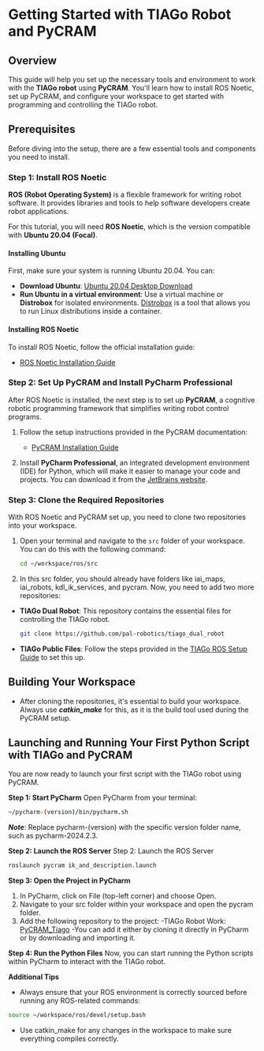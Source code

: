 # Getting Started with TIAGo Robot and PyCRAM

## Overview

This guide will help you set up the necessary tools and environment to work with the **TIAGo robot** using **PyCRAM**. You'll learn how to install ROS Noetic, set up PyCRAM, and configure your workspace to get started with programming and controlling the TIAGo robot.

## Prerequisites

Before diving into the setup, there are a few essential tools and components you need to install.

### Step 1: Install ROS Noetic

**ROS (Robot Operating System)** is a flexible framework for writing robot software. It provides libraries and tools to help software developers create robot applications. 

For this tutorial, you will need **ROS Noetic**, which is the version compatible with **Ubuntu 20.04 (Focal)**. 

#### Installing Ubuntu

First, make sure your system is running Ubuntu 20.04. You can:
- **Download Ubuntu**: [Ubuntu 20.04 Desktop Download](https://ubuntu.com/download/desktop)
- **Run Ubuntu in a virtual environment**: Use a virtual machine or **Distrobox** for isolated environments. [Distrobox](https://distrobox.it/) is a tool that allows you to run Linux distributions inside a container.

#### Installing ROS Noetic

To install ROS Noetic, follow the official installation guide:

- [ROS Noetic Installation Guide](https://wiki.ros.org/noetic/Installation/Ubuntu)

### Step 2: Set Up PyCRAM and Install PyCharm Professional

After ROS Noetic is installed, the next step is to set up **PyCRAM**, a cognitive robotic programming framework that simplifies writing robot control programs.

1. Follow the setup instructions provided in the PyCRAM documentation:
   - [PyCRAM Installation Guide](https://pycram.readthedocs.io/en/latest/installation.html)

2. Install **PyCharm Professional**, an integrated development environment (IDE) for Python, which will make it easier to manage your code and projects. You can download it from the [JetBrains website](https://www.jetbrains.com/pycharm/download/).

### Step 3: Clone the Required Repositories

With ROS Noetic and PyCRAM set up, you need to clone two repositories into your workspace.

1. Open your terminal and navigate to the `src` folder of your workspace. You can do this with the following command:

   ```bash
   cd ~/workspace/ros/src
   ```
2. In this src folder, you should already have folders like iai_maps, iai_robots, kdl_ik_services, and pycram. Now, you need to add two more repositories:
 - **TIAGo Dual Robot**: This repository contains the essential files for controlling the TIAGo robot.
   ```bash
   git clone https://github.com/pal-robotics/tiago_dual_robot
   ```
- **TIAGo Public Files**: Follow the steps provided in the [TIAGo ROS Setup Guide](https://wiki.ros.org/Robots/TIAGo/Tutorials/Installation/InstallUbuntuAndROS) to set this up.

## Building Your Workspace
  - After cloning the repositories, it's essential to build your workspace. Always use ***catkin_make*** for this, as it is the build tool used during the PyCRAM setup.

## Launching and Running Your First Python Script with TIAGo and PyCRAM
 
 You are now ready to launch your first script with the TIAGo robot using PyCRAM.
 
 **Step 1: Start PyCharm**
 Open PyCharm from your terminal:
```bash
~/pycharm-(version)/bin/pycharm.sh
```
***Note***: Replace pycharm-(version) with the specific version folder name, such as pycharm-2024.2.3.

**Step 2: Launch the ROS Server**
Step 2: Launch the ROS Server
```bash
roslaunch pycram ik_and_description.launch
```

**Step 3: Open the Project in PyCharm**
1. In PyCharm, click on File (top-left corner) and choose Open.
2. Navigate to your src folder within your workspace and open the pycram folder.
3. Add the following repository to the project:
   -TIAGo Robot Work: [PyCRAM_Tiago](https://github.com/zakaria-ouaddi/PyCram_Tiago)
   -You can add it either by cloning it directly in PyCharm or by downloading and importing it.

**Step 4: Run the Python Files**
Now, you can start running the Python scripts within PyCharm to interact with the TIAGo robot.

**Additional Tips**
- Always ensure that your ROS environment is correctly sourced before running any ROS-related commands:
```bash
source ~/workspace/ros/devel/setup.bash
```
- Use catkin_make for any changes in the workspace to make sure everything compiles correctly.

